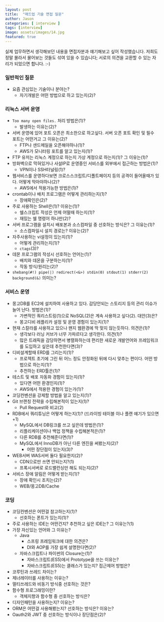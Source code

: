 ```yaml
---
layout: post
title:  "매드업 기술 면접 질문"
author: Jason
categories: [ interview ]
tags: [interview]
image: assets/images/14.jpg
featured: true
---
```


실제 업무하면서 생각해보던 내용을 면접자분과 얘기해보고 싶어 작성했습니다. 저희도 정말 몰라서 물어보는 것들도 섞여 있을 수 있습니다; 서로의 의견을 교환할 수 있는 자리가 되었으면 합니다. :-)

### 일반적인 질문
 * 요즘 관심있는 기술이나 분야는?
   * 자기개발은 어떤 방법으로 하고 있는지(2)?

### 리눅스 서버 운영
 * `Too many open files.` 처리 방법은(1)?
   * 발생하는 이유는(2)?
 * 서버 운영에 있어 포트 오픈은 최소한으로 하고싶다. 서버 오픈 포트 확인 및 필수 포트는 어떤거고 그 이유는(2)?
   * FTP나 샌드메일을 오픈해야하나(1)?
   * AWS가 모니터링 포트를 알고 있는지(1)?
 * FTP 유저는 리눅스 계정으로 하는지 가상 계정으로 하는지(1)? 그 이유는(1)?
 * 방화벽으로 막혀있거나 사설IP로 운영중인 서비스를 외부에서 접근하는 방법은(1)?
   * VPN이나 SSH터널링(1)?
 * 웹서비스를 운영하다보면 크로스스크립트/디폴트페이지 등의 공격이 들어올때가 있다. 어떻게 막아야하나(2)?
   * AWS에서 적용가능한 방법은(1)?
 * crontab이나 배치 프로그램은 어떻게 관리하는지(1)?
   * 장애확인은(2)?
 * 주로 사용하는 Shell은(1)? 이유는(1)?
   * 쉘스크립트 작성은 언제 어떨때 하는지(1)?
   * 재밌는 쉘 명령어 하나만(2)?
 * 서버 프로그램을 설치시 배포본과 소스컴파일 중 선호하는 방식은? 그 이유는(1)?
   * 소스컴파일시 설치 경로는? 이유는(2)?
 * 자주사용하는 vi설정이 있는지(1)?
   * 어떻게 관리하는지(1)?
   * `ctags`(3)?
 * 데몬 프로그램의 작성시 선호하는 언어는(1)?
   * 배치와 데몬을 구분하는지(1)?
   * 작동 방식/원리는(2)?
 * `shebang(#!) pipe(|) redirect(<&>) stdin(0) stdout(1) stderr(2) background(&)` 의미는?


### 서비스 운영
 * 몽고DB를 EC2에 설치하여 사용하고 있다. 감당안되는 스토리지 등의 관리 이슈가 늘어 난다. 방법은(1)?
   * 가변적인 쿼리스트링(1)으로 NoSQL(2)은 계속 사용하고 싶다(2). 대안(3)은?
   * 몽고디비 레플리카 설정 및 운영 경험이 있는지(1)?
 * 현재 스칼라를 사용하고 있으나 왠지 웹환경에 딱 맞지 않는듯하다. 의견은(1)?
   * 생각보다 러닝 커브가 너무 가파르다고 생각한다. 의견(1)?
   * 많은 트래픽을 감당하면서 병렬화하는데 편리한 새로운 개발언어와 프레임워크를 도입하고 싶은데 추천한다면(3)?
 * 디비설계할때 ERD를 그리는지(1)?
   * 프로젝트 초기에 그린 뒤 어느 정도 안정화된 뒤에 다시 맞추는 편이다. 어떤 방법으로 하는지(1)?
   * 추천하는 ERD툴은(1)?
 * 테스트 및 배포 자동화 경험이 있는지(1)?
   * 있다면 어떤 환경인지(1)?
   * AWS에서 적용한 경험이 있는가(1)?
 * 코딩컨벤션을 강제할 방법을 알고 있는지(1)?
 * Git 브랜칭 전략을 수립해본적이 있는지(1)?
   * Pull Request와 비교(2)
 * RDB에서 쿼리튜닝은 어떻게 하는지(1)? (드라이빙 테이블 이나 플랜 얘기가 있으면 +1)
   * MySQL에서 DB링크를 쓰고 싶은데 방법은(1)?
   * 리플리케이션이나 백업 정책을 수립해본적은(1)?
   * 다른 RDB를 추천해준다면(1)?
   * MySQL에서 InnoDB가 아닌 다른 엔진을 써봤는지(2)?
     * 어떤 장단점이 있는지(3)?
 * WEB서버 WAS서버 둘다 필요한지(2)?
   * CDN으로만 쓰면 안되는지?(1)
   * 프록시서버로 로드밸런싱만 해도 되는지(2)?
 * 서비스 장애 알림은 어떻게 받는지(1)?
   * 장애 확인시 조치는(2)?
   * WEB/몽고DB/Cache


### 코딩
 * 코딩컨벤션은 어떤걸 참고하는지(1)?
   * 선호하는 폰트가 있는지(1)?
 * 주로 사용하는 IDE는 어떤건지? 추천하고 싶은 IDE는? 그 이유는?(1)
 * 가장 자신있는 언어와 그 이유는?
   * Java
     * 스프링 프레임워크에 대한 의견은?
     * DI와 AOP를 가장 쉽게 설명한다면(2)?
   * 자바스크립트나 파이썬의 Closure는(1)?
     * 자바스크립트(ES5)에서 Prototype을 쓰는 이유는?
     * 자바스크립트(ES5)는 클래스가 있는지? 접근제어 방법은?
 * 코루틴과 쓰레드 차이는?
 * 제너레이터를 사용하는 이유는?
 * 멀티쓰레드와 비동기 방식중 선호하는 것은?
 * 함수형 프로그래밍이란?
   * 객체지향과 함수형 중 선호하는 방식은?
 * 디자인패턴을 사용하는지? 이유는?
 * ORM은 어떤걸 사용해봤는지? 선호하는 방식은? 이유는?
 * Oauth2와 JWT 중 선호하는 방식이나 장단점은(2)?
